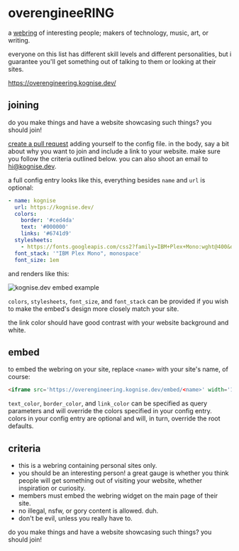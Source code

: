 # overengineeRING

a [webring](https://en.wikipedia.org/wiki/Webring) of interesting people; makers of technology, music, art, or writing.

everyone on this list has different skill levels and different personalities, but i guarantee you'll get something out of talking to them or looking at their sites.

<https://overengineering.kognise.dev/>

## joining

do you make things and have a website showcasing such things? you should join!

[create a pull request](https://github.com/kognise/overengineering/edit/main/config.yaml) adding yourself to the config file. in the body, say a bit about why you want to join and include a link to your website. make sure you follow the criteria outlined below. you can also shoot an email to [hi@kognise.dev](mailto:hi@kognise.dev).

a full config entry looks like this, everything besides `name` and `url` is optional:

```yaml
- name: kognise
  url: https://kognise.dev/
  colors:
    border: '#ced4da'
    text: '#000000'
    links: '#6741d9'
  stylesheets:
    - https://fonts.googleapis.com/css2?family=IBM+Plex+Mono:wght@400&display=swap
  font_stack: '"IBM Plex Mono", monospace'
  font_size: 1em
```

and renders like this:

![kognise.dev embed example](https://doggo.ninja/h0cO3D.png)

`colors`, `stylesheets`, `font_size`, and `font_stack` can be provided if you wish to make the embed's design more closely match your site.

the link color should have good contrast with your website background and white.

## embed

to embed the webring on your site, replace `<name>` with your site's name, of course:

```html
<iframe src='https://overengineering.kognise.dev/embed/<name>' width='100%' height='100' style='user-select: none;' frameBorder='0'></iframe>
```

`text_color`, `border_color`, and `link_color` can be specified as query parameters and will override the colors specified in your config entry. colors in your config entry are optional and will, in turn, override the root defaults.

## criteria

- this is a webring containing personal sites only.
- you should be an interesting person! a great gauge is whether you think people will get something out of visiting your website, whether inspiration or curiosity.
- members must embed the webring widget on the main page of their site.
- no illegal, nsfw, or gory content is allowed. duh.
- don't be evil, unless you really have to.

do you make things and have a website showcasing such things? you should join!